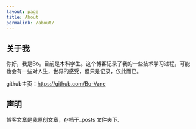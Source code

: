 ```yaml
---
layout: page
title: About
permalink: /about/
---
```


## 关于我
你好，我是Bo。目前是本科学生。这个博客记录了我的一些技术学习过程，可能也会有一些对人生，世界的感受，但只是记录，仅此而已。

github主页：https://github.com/Bo-Vane

## 声明

博客文章是我原创文章，存档于_posts 文件夹下.
